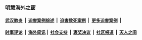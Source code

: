 
### 明慧海外之窗

####  [武汉肺炎](indexes/365.md?t=05151600) &nbsp;|&nbsp;  [迫害案例综述](indexes/328.md?t=05151600) &nbsp;|&nbsp; [迫害致死案例](indexes/277.md?t=05151600)  &nbsp;|&nbsp; [更多迫害案例](indexes/81.md?t=05151600)  &nbsp;|&nbsp; 
####  [时事评论](indexes/19.md?t=05151600) &nbsp;|&nbsp; [海外简讯](indexes/245.md?t=05151600)&nbsp;|&nbsp;  [社会支持](indexes/140.md?t=05151600) &nbsp;|&nbsp; [褒奖决议](indexes/282.md?t=05151600) &nbsp;|&nbsp; [社区报道](indexes/91.md?t=05151600)  &nbsp;|&nbsp; [天人之间](indexes/78.md?t=05151600) 

